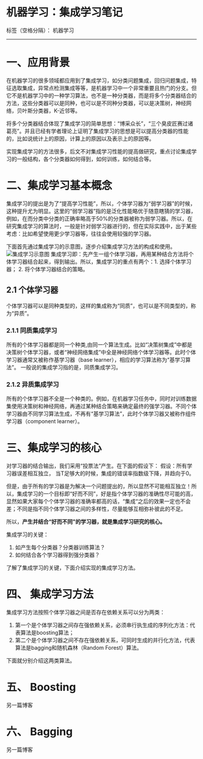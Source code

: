﻿# 机器学习：集成学习笔记


标签（空格分隔）： 机器学习

---

# 一、应用背景

在机器学习的很多领域都应用到了集成学习，如分类问题集成，回归问题集成，特征选取集成，异常点检测集成等等，是机器学习中一个非常重要且热门的分支。但它不是机器学习中的一种学习算法，也不是一种分类器，而是将多个分类器结合的方法，这些分类器可以是同种，也可以是不同种分类器，可以是决策树，神经网络，贝叶斯分类器，K-近邻等。

将多个分类器结合体现了集成学习的简单思想：“博采众长”，“三个臭皮匠赛过诸葛亮”。并且已经有学者理论上证明了集成学习的思想是可以提高分类器的性能的，比如说统计上的原因，计算上的原因以及表示上的原因等。 

实现集成学习的方法很多，后文不对集成学习性能的提高做研究，重点讨论集成学习的一般结构，各个分类器如何得到，如何训练，如何结合等。

# 二、集成学习基本概念
集成学习的提出是为了“提高学习性能”，所以，个体学习器为“弱学习器”的时候，这种提升尤为明显。这里的“弱学习器”指的是泛化性能略优于随意瞎猜的学习器，例如，在而分类中分类的正确率略高于50%的分类器被称为弱学习器。所以，在研究集成学习的算法时，一般是针对弱学习器进行的，但在实际实践中，出于某些考虑：比如希望使用更少学习器等，往往会使用较强的学习器。 

下面首先通过集成学习的示意图，逐步介绍集成学习方法的构成和使用。
![集成学习示意图][1]
集成学习即：先产生一组个体学习器，再用某种结合方法将个体学习器结合起来，得到输出。所以，集成学习的重点有两个：1. 选择个体学习器； 2. 将个体学习器结合的策略。

## 2.1 个体学习器
个体学习器可以是同种类型的，这样的集成称为“同质”，也可以是不同类型的，称为“异质”。

### 2.1.1 同质集成学习
所有的个体学习器都是同一个种类,由同一个算法生成。比如“决策树集成”中都是决策树个体学习器，或者“神经网络集成”中全是神经网络个体学习器等。此时个体学习器通常又被称作基学习器（base learner），相应的学习算法称为“基学习算法”。
一般说的集成学习指的是，同质集成学习。

### 2.1.2 异质集成学习
所有的个体学习器不全是一个种类的。例如，在机器学习任务中，同时对训练数据集使用决策树和神经网络，再通过某种结合策略来确定最终的强学习器。不同个体学习器由不同学习算法生成，不再有“基学习算法”，此时个体学习器又被称作组件学习器（component learner）。

# 三、集成学习的核心


对学习器的结合输出，我们采用“投票法”产生。在下面的假设下：
假设：所有学习器误差相互独立，
当T足够大的时候，集成的错误率指数级下降，并趋向于0。

但是，由于所有的学习器是为解决一个问题提出的，所以显然不可能相互独立！所以，集成学习的一个目标即“好而不同”，好是指个体学习器的准确性尽可能的高，显然如果大家每个个体学习器的准确率都高的话，“集成“之后的效果一定也不会差；不同是指不同个体学习器之间的多样性，尽量能够互相弥补彼此的不足。

所以，**产生并结合“好而不同”的学习器，就是集成学习研究的核心。**

集成学习的关键：
 1. 如产生每个分类器？分类器训练算法？
 2. 如何结合各个学习器得到强分类器？

了解了集成学习的关键，下面介绍实现的集成学习方法。

# 四、 集成学习方法

集成学习方法按照个体学习器之间是否存在依赖关系可以分为两类：
1. 第一个是个体学习器之间存在强依赖关系，必须串行执生成的序列化方法：代表算法是boosting算法；
2. 第二个是个体学习器之间不存在强依赖关系，可同时生成的并行化方法，代表算法是bagging和随机森林（Random Forest）算法。

下面就分别介绍这两类算法。

# 五、 Boosting
另一篇博客

# 六、 Bagging
另一篇博客


  [1]: http://omxy7x542.bkt.clouddn.com/17-12-16/50261498.jpg
  